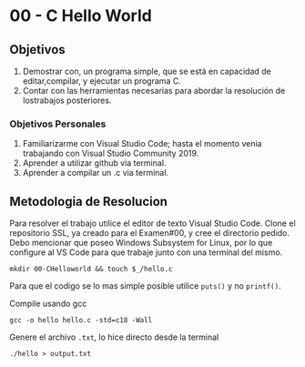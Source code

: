 # 00 - C Hello World

## Objetivos
1. Demostrar  con,  un  programa  simple,  que  se  está  en  capacidad  de  editar,compilar, y ejecutar un programa C.
2. Contar  con  las  herramientas  necesarias  para  abordar  la  resolución  de  lostrabajos posteriores.

### Objetivos Personales

1. Familiarizarme con Visual Studio Code; hasta el momento venia trabajando con Visual Studio Community 2019.
2. Aprender a utilizar github via terminal.
3. Aprender a compilar un .c via terminal.

## Metodologia de Resolucion

Para resolver el trabajo utilice el editor de texto Visual Studio Code. Clone el repositorio SSL, ya creado para el Examen#00, y cree el directorio pedido. Debo mencionar que poseo Windows Subsystem for Linux, por lo que configure al VS Code para que trabaje junto con una terminal del mismo.

```mkdir 00-CHelloworld && touch $_/hello.c```

Para que el codigo se lo mas simple posible utilice ```puts()``` y no ```printf()```.

Compile usando gcc

```gcc -o hello hello.c -std=c18 -Wall```

Genere el archivo ```.txt```, lo hice directo desde la terminal

```./hello > output.txt```
